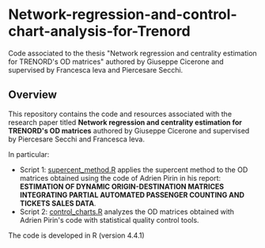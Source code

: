 # Network-regression-and-control-chart-analysis-for-Trenord
Code associated to the thesis "Network regression and centrality estimation for TRENORD's OD matrices" authored by Giuseppe Cicerone and supervised by Francesca Ieva and Piercesare Secchi.
## Overview
This repository contains the code and resources associated with the research paper titled **Network regression and centrality estimation for TRENORD's OD matrices** authored by Giuseppe Cicerone and supervised by Piercesare Secchi and Francesca Ieva.

In particular:
* Script 1: [supercent_method.R](https://github.com/Giuseppecicerone12/Network-regression-and-control-chart-analysis-for-Trenord/blob/main/supercent_method.R) applies the supercent method to the OD matrices obtained using the code of Adrien Pirin in his report: **ESTIMATION OF DYNAMIC ORIGIN-DESTINATION MATRICES INTEGRATING PARTIAL AUTOMATED PASSENGER COUNTING AND TICKETS SALES DATA**.
* Script 2: [control_charts.R](https://github.com/Giuseppecicerone12/Network-regression-and-control-chart-analysis-for-Trenord/blob/main/control_charts.R) analyzes the OD matrices obtained with Adrien Pirin's code with statistical quality control tools.

The code is developed in R (version 4.4.1)  
